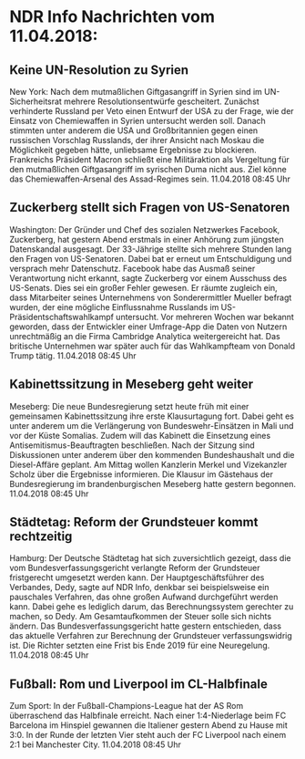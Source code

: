 # NDR Info Nachrichten vom 11.04.2018:


## Keine UN-Resolution zu Syrien
New York: Nach dem mutmaßlichen Giftgasangriff in Syrien sind im UN-Sicherheitsrat mehrere Resolutionsentwürfe gescheitert. Zunächst verhinderte Russland per Veto einen Entwurf der USA zu der Frage, wie der Einsatz von Chemiewaffen in Syrien untersucht werden soll. Danach stimmten unter anderem die USA und Großbritannien gegen einen russischen Vorschlag Russlands, der ihrer Ansicht nach Moskau die Möglichkeit gegeben hätte, unliebsame Ergebnisse zu blockieren. Frankreichs Präsident Macron schließt eine Militäraktion als Vergeltung für den mutmaßlichen Giftgasangriff im syrischen Duma nicht aus. Ziel könne das Chemiewaffen-Arsenal des Assad-Regimes sein. 11.04.2018 08:45 Uhr 

## Zuckerberg stellt sich Fragen von US-Senatoren
Washington: Der Gründer und Chef des sozialen Netzwerkes Facebook, Zuckerberg, hat gestern Abend erstmals in einer Anhörung zum jüngsten Datenskandal ausgesagt. Der 33-Jährige stellte sich mehrere Stunden lang den Fragen von US-Senatoren. Dabei bat er erneut um Entschuldigung und versprach mehr Datenschutz. Facebook habe das Ausmaß seiner Verantwortung nicht erkannt, sagte Zuckerberg vor einem Ausschuss des US-Senats. Dies sei ein großer Fehler gewesen. Er räumte zugleich ein, dass Mitarbeiter seines Unternehmens von Sonderermittler Mueller befragt wurden, der eine mögliche Einflussnahme Russlands im US-Präsidentschaftswahlkampf untersucht. Vor mehreren Wochen war bekannt geworden, dass der Entwickler einer Umfrage-App die Daten von Nutzern unrechtmäßig an die Firma Cambridge Analytica weitergereicht hat. Das britische Unternehmen war später auch für das Wahlkampfteam von Donald Trump tätig. 11.04.2018 08:45 Uhr 

## Kabinettssitzung in Meseberg geht weiter
Meseberg: Die neue Bundesregierung setzt heute früh mit einer gemeinsamen Kabinettssitzung ihre erste Klausurtagung fort. Dabei geht es unter anderem um die Verlängerung von Bundeswehr-Einsätzen in Mali und vor der Küste Somalias. Zudem will das Kabinett die Einsetzung eines Antisemitismus-Beauftragten beschließen. Nach der Sitzung sind Diskussionen unter anderem über den kommenden Bundeshaushalt und die Diesel-Affäre geplant. Am Mittag wollen Kanzlerin Merkel und Vizekanzler Scholz über die Ergebnisse informieren. Die Klausur im Gästehaus der Bundesregierung im brandenburgischen Meseberg hatte gestern begonnen. 11.04.2018 08:45 Uhr 

## Städtetag: Reform der Grundsteuer kommt rechtzeitig
Hamburg: Der Deutsche Städtetag hat sich zuversichtlich gezeigt, dass die vom Bundesverfassungsgericht verlangte Reform der Grundsteuer fristgerecht umgesetzt werden kann. Der Hauptgeschäftsführer des Verbandes, Dedy, sagte auf NDR Info, denkbar sei beispielsweise ein pauschales Verfahren, das ohne großen Aufwand durchgeführt werden kann. Dabei gehe es lediglich darum, das Berechnungssystem gerechter zu machen, so Dedy. Am Gesamtaufkommen der Steuer solle sich nichts ändern. Das Bundesverfassungsgericht hatte gestern entschieden, dass das aktuelle Verfahren zur Berechnung der Grundsteuer verfassungswidrig ist. Die Richter setzten eine Frist bis Ende 2019 für eine Neuregelung. 11.04.2018 08:45 Uhr 

## Fußball: Rom und Liverpool im CL-Halbfinale
Zum Sport: In der Fußball-Champions-League hat der AS Rom überraschend das Halbfinale erreicht. Nach einer 1:4-Niederlage beim FC Barcelona im Hinspiel gewannen die Italiener gestern Abend zu Hause mit 3:0. In der Runde der letzten Vier steht auch der FC Liverpool nach einem 2:1 bei Manchester City. 11.04.2018 08:45 Uhr 
